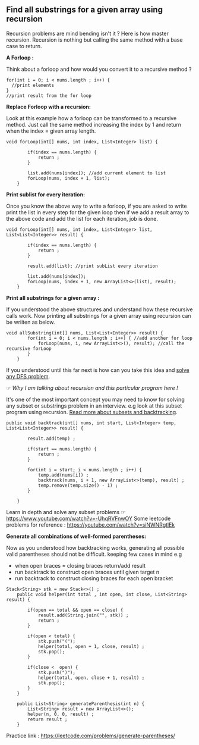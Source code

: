 ## Find all substrings for a given array using recursion
Recursion problems are mind bending isn't it ? Here is how master recursion.
Recursion is nothing but calling the same method with a base case to return.

**A Forloop :**

Think about a forloop and how would you convert it to a recursive method ?
```
for(int i = 0; i < nums.length ; i++) {
  //print elements
}
//print result from the for loop
```

**Replace Forloop with a recursion:**

Look at this example how a forloop can be transformed to a recursive method. 
Just call the same method increasing the index by 1 and return when the index = given array length.

```
void forLoop(int[] nums, int index, List<Integer> list) {

        if(index == nums.length) {
            return ;
        }

        list.add(nums[index]); //add current element to list
        forLoop(nums, index + 1, list);
    }
```

**Print sublist for every iteration:**

Once you know the above way to write a forloop, if you are asked to write print the list in every step for the given loop 
then if we add a result array to the above code and add the list for each iteration, job is done.

```
void forLoop(int[] nums, int index, List<Integer> list, List<List<Integer>> result) {

        if(index == nums.length) {
            return ;
        }

        result.add(list); //print subList every iteration

        list.add(nums[index]);
        forLoop(nums, index + 1, new ArrayList<>(list), result);
    }
```

**Print all substrings for a given array :**

If you understood the above structures and understand how these recursive calls work. 
Now printing all substrings for a given array using recursion can be wriiten as below.

```
void allSubstring(int[] nums, List<List<Integer>> result) {
        for(int i = 0; i < nums.length ; i++) { //add another for loop
            forLoop(nums, i, new ArrayList<>(), result); //call the recursive forLoop
        }
    }
```

If you understood until this far next is how can you take this idea and [solve any DFS problem](https://www.youtube.com/watch?v=5apYEdUv_O4&t=10s).

&#9758; _Why I am talking about recursion and this particular program here !_

It's one of the most important concept you may need to know for solving any subset or substrings problem in an interview.
e.g look at this subset program using recursion. [Read more about subsets and backtracking](https://interviewdose.com/i/articles/engineering/ds/subsets.md).

```
public void backtrack(int[] nums, int start, List<Integer> temp, List<List<Integer>> result) {
        
        result.add(temp) ;
        
        if(start == nums.length) {
            return ;
        }

        for(int i = start; i < nums.length ; i++) {
            temp.add(nums[i]) ;
            backtrack(nums, i + 1, new ArrayList<>(temp), result) ;
            temp.remove(temp.size() - 1) ;
        }
        
    }
```
Learn in depth and solve any subset problems &#9758; https://www.youtube.com/watch?v=-UhqRVFnwOY
Some leetcode problems for reference : https://youtube.com/watch?v=siNWNRgtlEk

**Generate all combinations of well-formed parentheses:**

Now as you understood how backtracking works, generating all possible valid parentheses should not be difficult.
keeping few cases in mind e.g
* when open braces = closing braces return/add result
* run backtrack to construct open braces until given target n
* run backtrack to construct closing braces for each open bracket

```
Stack<String> stk = new Stack<>() ;
    public void helper(int total , int open, int close, List<String> result) {

        if(open == total && open == close) {
            result.add(String.join("", stk)) ;
            return ;
        }

        if(open < total) {
            stk.push("(");
            helper(total, open + 1, close, result) ;
            stk.pop();
        }

        if(close <  open) {
            stk.push(")");
            helper(total, open, close + 1, result) ;
            stk.pop();
        }
    }

    public List<String> generateParenthesis(int n) {
        List<String> result = new ArrayList<>();
        helper(n, 0, 0, result) ;
        return result ;
    }
```

Practice link : https://leetcode.com/problems/generate-parentheses/
